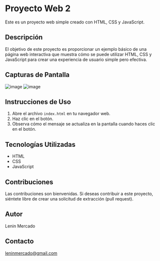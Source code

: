 # Proyecto Web 2

Este es un proyecto web simple creado con HTML, CSS y JavaScript.

## Descripción

El objetivo de este proyecto es proporcionar un ejemplo básico de una página web interactiva que muestra cómo se puede utilizar HTML, CSS y JavaScript para crear una experiencia de usuario simple pero efectiva.

## Capturas de Pantalla

![image](https://github.com/leninmercado/proyecto-web-2/assets/145501901/58a560b3-ea11-4860-a160-2055218017e2)
![image](https://github.com/leninmercado/proyecto-web-2/assets/145501901/d8485ab2-4c19-49ff-83e8-c52bb2a5f6ed)



## Instrucciones de Uso

1. Abre el archivo `index.html` en tu navegador web.
2. Haz clic en el botón.
3. Observa cómo el mensaje se actualiza en la pantalla cuando haces clic en el botón.

## Tecnologías Utilizadas

- HTML
- CSS
- JavaScript

## Contribuciones

Las contribuciones son bienvenidas. Si deseas contribuir a este proyecto, siéntete libre de crear una solicitud de extracción (pull request).


## Autor

Lenin Mercado

## Contacto

leninmercado@gmail.com
